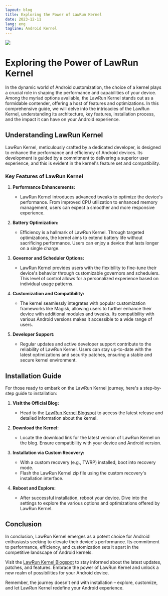 ```yaml
---
layout: blog
title: Exploring the Power of LawRun Kernel
date: 2023-12-11
lang: eng
tagline: Android Kernel
---
```


[<img src="/assets/img/icon.ico">](kdjdjd)
# Exploring the Power of LawRun Kernel

In the dynamic world of Android customization, the choice of a kernel plays a crucial role in shaping the performance and capabilities of your device. Among the myriad options available, the LawRun Kernel stands out as a formidable contender, offering a host of features and optimizations. In this comprehensive guide, we will delve into the intricacies of the LawRun Kernel, understanding its architecture, key features, installation process, and the impact it can have on your Android experience.

## Understanding LawRun Kernel

LawRun Kernel, meticulously crafted by a dedicated developer, is designed to enhance the performance and efficiency of Android devices. Its development is guided by a commitment to delivering a superior user experience, and this is evident in the kernel's feature set and compatibility.

### Key Features of LawRun Kernel

1. **Performance Enhancements:**
   - LawRun Kernel introduces advanced tweaks to optimize the device's performance. From improved CPU utilization to enhanced memory management, users can expect a smoother and more responsive experience.

2. **Battery Optimization:**
   - Efficiency is a hallmark of LawRun Kernel. Through targeted optimizations, the kernel aims to extend battery life without sacrificing performance. Users can enjoy a device that lasts longer on a single charge.

3. **Governor and Scheduler Options:**
   - LawRun Kernel provides users with the flexibility to fine-tune their device's behavior through customizable governors and schedulers. This level of control allows for a personalized experience based on individual usage patterns.

4. **Customization and Compatibility:**
   - The kernel seamlessly integrates with popular customization frameworks like Magisk, allowing users to further enhance their device with additional modules and tweaks. Its compatibility with various Android versions makes it accessible to a wide range of users.

5. **Developer Support:**
   - Regular updates and active developer support contribute to the reliability of LawRun Kernel. Users can stay up-to-date with the latest optimizations and security patches, ensuring a stable and secure kernel environment.

## Installation Guide

For those ready to embark on the LawRun Kernel journey, here's a step-by-step guide to installation:

1. **Visit the Official Blog:**
   - Head to the [LawRun Kernel Blogspot](https://lawrun-kernel.blogspot.com/?m=1) to access the latest release and detailed information about the kernel.

2. **Download the Kernel:**
   - Locate the download link for the latest version of LawRun Kernel on the blog. Ensure compatibility with your device and Android version.

3. **Installation via Custom Recovery:**
   - With a custom recovery (e.g., TWRP) installed, boot into recovery mode.
   - Flash the LawRun Kernel zip file using the custom recovery's installation interface.

4. **Reboot and Explore:**
   - After successful installation, reboot your device. Dive into the settings to explore the various options and optimizations offered by LawRun Kernel.

## Conclusion

In conclusion, LawRun Kernel emerges as a potent choice for Android enthusiasts seeking to elevate their device's performance. Its commitment to performance, efficiency, and customization sets it apart in the competitive landscape of Android kernels.

Visit the [LawRun Kernel Blogspot](https://lawrun-kernel.blogspot.com/?m=1) to stay informed about the latest updates, patches, and features. Embrace the power of LawRun Kernel and unlock a new realm of possibilities for your Android device.

Remember, the journey doesn't end with installation – explore, customize, and let LawRun Kernel redefine your Android experience.
